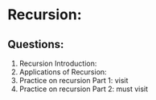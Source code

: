 #  Recursion: 

## Questions: 

1. Recursion Introduction: 
2. Applications of Recursion: 
3. Practice on recursion Part 1: visit
3. Practice on recursion Part 2: must visit